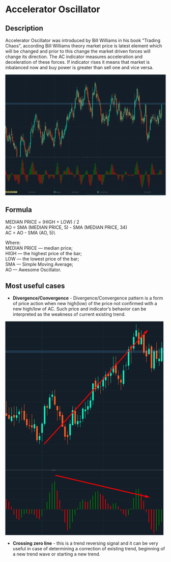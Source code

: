 # Accelerator Oscillator

## Description

Accelerator Oscillator was introduced by Bill Williams in his book "Trading Chaos", according Bill Williams theory market price is latest element which will be changed and prior to this change the market driven forces will change its direction.  The AC indicator measures acceleration and deceleration of these forces.  If indicator rises it means that market is inbalanced now and buy power is greater than sell one and vice versa. &#x20;

![](<../../../../.gitbook/assets/image (30).png>)

## Formula

MEDIAN PRICE = (HIGH + LOW) / 2\
AO = SMA (MEDIAN PRICE, 5) - SMA (MEDIAN PRICE, 34)\
AC = AO - SMA (AO, 5)\


Where:\
MEDIAN PRICE — median price;\
HIGH — the highest price of the bar;\
LOW — the lowest price of the bar;\
SMA — Simple Moving Average;\
AO — Awesome Oscillator.



## Most useful cases

* **Divergence/Convergence** - Divergence/Convergence pattern is a form of price action when new high(low) of the price not confirmed with a new high/low of  AC. Such price and indicator’s behavior can be interpreted as the weakness of current existing trend.

![](<../../../../.gitbook/assets/image (32).png>)

* **Crossing zero line** - this is a trend reversing signal and it can be very useful in case of determining a correction of existing trend, beginning of a new trend wave or starting a new trend.
